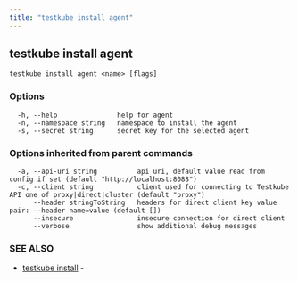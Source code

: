 ```yaml
---
title: "testkube install agent"
---
```

<head>
  <meta name="docsearch:indexPrefix" content="reference-doc" />
</head>

## testkube install agent



```
testkube install agent <name> [flags]
```

### Options

```
  -h, --help               help for agent
  -n, --namespace string   namespace to install the agent
  -s, --secret string      secret key for the selected agent
```

### Options inherited from parent commands

```
  -a, --api-uri string          api uri, default value read from config if set (default "http://localhost:8088")
  -c, --client string           client used for connecting to Testkube API one of proxy|direct|cluster (default "proxy")
      --header stringToString   headers for direct client key value pair: --header name=value (default [])
      --insecure                insecure connection for direct client
      --verbose                 show additional debug messages
```

### SEE ALSO

* [testkube install](testkube-install.md)	 - 

